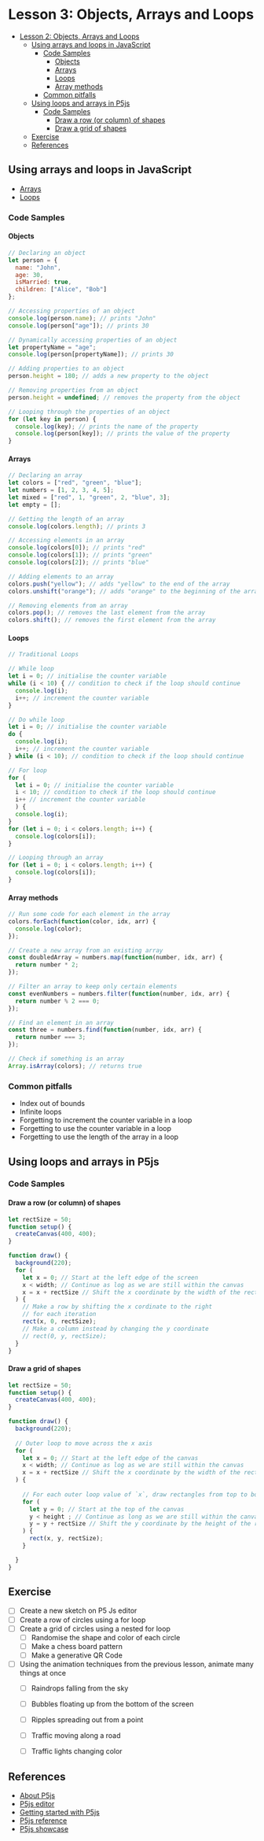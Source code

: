 # Lesson 3: Objects, Arrays and Loops
- [Lesson 2: Objects, Arrays and Loops](#lesson-2-objects-arrays-and-loops)
  - [Using arrays and loops in JavaScript](#using-arrays-and-loops-in-javascript)
    - [Code Samples](#code-samples)
      - [Objects](#objects)
      - [Arrays](#arrays)
      - [Loops](#loops)
      - [Array methods](#array-methods)
    - [Common pitfalls](#common-pitfalls)
  - [Using loops and arrays in P5js](#using-loops-and-arrays-in-p5js)
    - [Code Samples](#code-samples-1)
      - [Draw a row (or column) of shapes](#draw-a-row-or-column-of-shapes)
      - [Draw a grid of shapes](#draw-a-grid-of-shapes)
  - [Exercise](#exercise)
  - [References](#references)

## Using arrays and loops in JavaScript
- [Arrays](https://developer.mozilla.org/en-US/docs/Web/JavaScript/Reference/Global_Objects/Array)
- [Loops](https://developer.mozilla.org/en-US/docs/Web/JavaScript/Guide/Loops_and_iteration)

### Code Samples

#### Objects
```javascript
// Declaring an object
let person = {
  name: "John",
  age: 30,
  isMarried: true,
  children: ["Alice", "Bob"]
};

// Accessing properties of an object
console.log(person.name); // prints "John"
console.log(person["age"]); // prints 30

// Dynamically accessing properties of an object
let propertyName = "age";
console.log(person[propertyName]); // prints 30

// Adding properties to an object
person.height = 180; // adds a new property to the object

// Removing properties from an object
person.height = undefined; // removes the property from the object

// Looping through the properties of an object
for (let key in person) {
  console.log(key); // prints the name of the property
  console.log(person[key]); // prints the value of the property
}

```

#### Arrays
```javascript
// Declaring an array
let colors = ["red", "green", "blue"];
let numbers = [1, 2, 3, 4, 5];
let mixed = ["red", 1, "green", 2, "blue", 3];
let empty = [];

// Getting the length of an array
console.log(colors.length); // prints 3

// Accessing elements in an array
console.log(colors[0]); // prints "red"
console.log(colors[1]); // prints "green"
console.log(colors[2]); // prints "blue"

// Adding elements to an array
colors.push("yellow"); // adds "yellow" to the end of the array
colors.unshift("orange"); // adds "orange" to the beginning of the array

// Removing elements from an array
colors.pop(); // removes the last element from the array
colors.shift(); // removes the first element from the array
```

#### Loops

```javascript
// Traditional Loops

// While loop
let i = 0; // initialise the counter variable
while (i < 10) { // condition to check if the loop should continue
  console.log(i);
  i++; // increment the counter variable
}

// Do while loop
let i = 0; // initialise the counter variable
do {
  console.log(i);
  i++; // increment the counter variable
} while (i < 10); // condition to check if the loop should continue

// For loop
for (
  let i = 0; // initialise the counter variable
  i < 10; // condition to check if the loop should continue
  i++ // increment the counter variable
  ) {
  console.log(i);
}
for (let i = 0; i < colors.length; i++) {
  console.log(colors[i]);
}

// Looping through an array
for (let i = 0; i < colors.length; i++) {
  console.log(colors[i]);
}
```
#### Array methods
```javascript
// Run some code for each element in the array
colors.forEach(function(color, idx, arr) {
  console.log(color);
});

// Create a new array from an existing array
const doubledArray = numbers.map(function(number, idx, arr) {
  return number * 2;
});

// Filter an array to keep only certain elements
const evenNumbers = numbers.filter(function(number, idx, arr) {
  return number % 2 === 0;
});

// Find an element in an array
const three = numbers.find(function(number, idx, arr) {
  return number === 3;
});

// Check if something is an array
Array.isArray(colors); // returns true

```


### Common pitfalls
- Index out of bounds
- Infinite loops
- Forgetting to increment the counter variable in a loop
- Forgetting to use the counter variable in a loop
- Forgetting to use the length of the array in a loop

## Using loops and arrays in P5js

### Code Samples

#### Draw a row (or column) of shapes

```javascript
let rectSize = 50;
function setup() {
  createCanvas(400, 400);
}

function draw() {
  background(220);
  for (
    let x = 0; // Start at the left edge of the screen
    x < width; // Continue as log as we are still within the canvas
    x = x + rectSize // Shift the x coordinate by the width of the rectangle each iteration
  ) {
    // Make a row by shifting the x cordinate to the right
    // for each iteration
    rect(x, 0, rectSize);
    // Make a column instead by changing the y coordinate
    // rect(0, y, rectSize);
  }
}
```


#### Draw a grid of shapes

```javascript
let rectSize = 50;
function setup() {
  createCanvas(400, 400);
}

function draw() {
  background(220);
  
  // Outer loop to move across the x axis
  for (
    let x = 0; // Start at the left edge of the canvas
    x < width; // Continue as log as we are still within the canvas
    x = x + rectSize // Shift the x coordinate by the width of the rectangle each iteration
  ) {
    
    // For each outer loop value of `x`, draw rectangles from top to bottom
    for (
      let y = 0; // Start at the top of the canvas
      y < height ; // Continue as long as we are still within the canvas
      y = y + rectSize // Shift the y coordinate by the height of the rectangle each iteration
    ) {
      rect(x, y, rectSize);
    }

  }
}
```





## Exercise
- [ ] Create a new sketch on P5 Js editor
- [ ] Create a row of circles using a for loop
- [ ] Create a grid of circles using a nested for loop
  - [ ] Randomise the shape and color of each circle
  - [ ] Make a chess board pattern
  - [ ] Make a generative QR Code
- [ ] Using the animation techniques from the previous lesson, animate many things at once
  - [ ] Raindrops falling from the sky
  - [ ] Bubbles floating up from the bottom of the screen
  - [ ] Ripples spreading out from a point
  - [ ] Traffic moving along a road
  - [ ] Traffic lights changing color


## References
- [About P5js](https://p5js.org)
- [P5js editor](https://editor.p5js.org/)
- [Getting started with P5js](https://p5js.org/get-started/)
- [P5js reference](https://p5js.org/reference/)
- [P5js showcase](https://p5js.org/showcase/)
